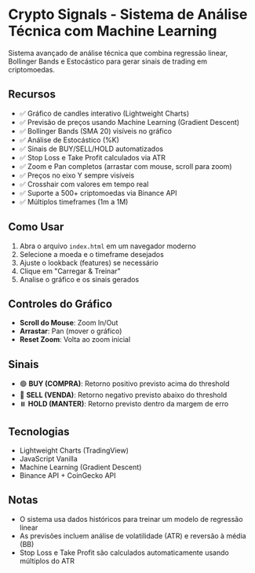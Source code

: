# Crypto Signals - Sistema de Análise Técnica com Machine Learning

Sistema avançado de análise técnica que combina regressão linear, Bollinger Bands e Estocástico para gerar sinais de trading em criptomoedas.

## Recursos

- ✅ Gráfico de candles interativo (Lightweight Charts)
- ✅ Previsão de preços usando Machine Learning (Gradient Descent)
- ✅ Bollinger Bands (SMA 20) visíveis no gráfico
- ✅ Análise de Estocástico (%K)
- ✅ Sinais de BUY/SELL/HOLD automatizados
- ✅ Stop Loss e Take Profit calculados via ATR
- ✅ Zoom e Pan completos (arrastar com mouse, scroll para zoom)
- ✅ Preços no eixo Y sempre visíveis
- ✅ Crosshair com valores em tempo real
- ✅ Suporte a 500+ criptomoedas via Binance API
- ✅ Múltiplos timeframes (1m a 1M)

## Como Usar

1. Abra o arquivo `index.html` em um navegador moderno
2. Selecione a moeda e o timeframe desejados
3. Ajuste o lookback (features) se necessário
4. Clique em "Carregar & Treinar"
5. Analise o gráfico e os sinais gerados

## Controles do Gráfico

- **Scroll do Mouse**: Zoom In/Out
- **Arrastar**: Pan (mover o gráfico)
- **Reset Zoom**: Volta ao zoom inicial

## Sinais

- 🟢 **BUY (COMPRA)**: Retorno positivo previsto acima do threshold
- 🔴 **SELL (VENDA)**: Retorno negativo previsto abaixo do threshold
- ⏸️ **HOLD (MANTER)**: Retorno previsto dentro da margem de erro

## Tecnologias

- Lightweight Charts (TradingView)
- JavaScript Vanilla
- Machine Learning (Gradient Descent)
- Binance API + CoinGecko API

## Notas

- O sistema usa dados históricos para treinar um modelo de regressão linear
- As previsões incluem análise de volatilidade (ATR) e reversão à média (BB)
- Stop Loss e Take Profit são calculados automaticamente usando múltiplos do ATR
